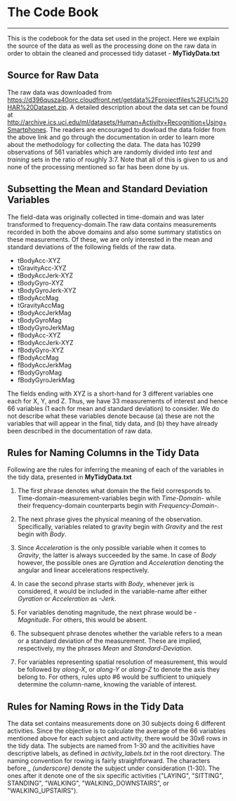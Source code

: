 # The Code Book
----------------------------------------------------------------------------------------------
This is the codebook for the data set used in the project. Here we explain the source of the data as well as the processing done on the raw data in order to obtain the cleaned and processed tidy dataset - **MyTidyData.txt**

## Source for Raw Data

The raw data was downloaded from https://d396qusza40orc.cloudfront.net/getdata%2Fprojectfiles%2FUCI%20HAR%20Dataset.zip. A detailed description about the data set can be found at http://archive.ics.uci.edu/ml/datasets/Human+Activity+Recognition+Using+Smartphones. The readers are encouraged to dowload the data folder from the above link and go through the documentation in order to learn more about the methodology for collecting the data. The data has 10299 observations of 561 variables which are randomly divided into *test* and *training* sets in the ratio of roughly 3:7. Note that all of this is given to us and none of the processing mentioned so far has been done by us.

## Subsetting the Mean and Standard Deviation Variables

The field-data was originally collected in time-domain and was later transformed to frequency-domain.The raw data contains measurements recorded in both the above domains and also some summary statistics on these measurements. Of these, we are only interested in the mean and standard deviations of the following fields of the raw data.

- tBodyAcc-XYZ
- tGravityAcc-XYZ
- tBodyAccJerk-XYZ
- tBodyGyro-XYZ
- tBodyGyroJerk-XYZ
- tBodyAccMag
- tGravityAccMag
- tBodyAccJerkMag
- tBodyGyroMag
- tBodyGyroJerkMag
- fBodyAcc-XYZ
- fBodyAccJerk-XYZ
- fBodyGyro-XYZ
- fBodyAccMag
- fBodyAccJerkMag
- fBodyGyroMag
- fBodyGyroJerkMag

The fields ending with XYZ is a short-hand for 3 different variables one each for X, Y, and Z. Thus, we have 33 measurements of interest and hence 66 variables (1 each for mean and standard deviation) to consider. We do not describe what these variables denote because (a) these are not the variables that will appear in the final, tidy data, and (b) they have already been described in the documentation of raw data.

## Rules for Naming Columns in the Tidy Data

Following are the rules for inferring the meaning of each of the variables in the tidy data, presented in **MyTidyData.txt**

1. The first phrase denotes what domain the the field corresponds to. Time-domain-measurement-variables begin with *Time-Domain-* while their frequency-domain counterparts begin with *Frequency-Domain-*.

2. The next phrase gives the physical meaning of the observation. Specifically, variables related to gravity begin with *Gravity* and the rest begin with *Body*.

3. Since *Acceleration* is the only possible variable when it comes to *Gravity*, the latter is always succeeded by the same. In case of *Body* however, the possible ones are *Gyration* and *Acceleration* denoting the angular and linear accelerations respectively.

4. In case the second phrase starts with *Body*, whenever jerk is considered, it would be included in the variable-name after either  *Gyration* or *Acceleration* as *-Jerk*.

5. For variables denoting magnitude, the next phrase would be *-Magnitude*. For others, this would be absent.

6. The subsequent phrase denotes whether the variable refers to a mean or a standard deviation of the measurement. These are implied, respectively, my the phrases *Mean* and *Standard-Deviation*.

7. For variables representing spatial resolution of measurement, this would be followed by *along-X*, or *along-Y* or *along-Z* to denote the axis they belong to. For others, rules upto #6 would be sufficient to uniquely determine the column-name, knowing the variable of interest.

## Rules for Naming Rows in the Tidy Data

The data set contains measurements done on 30 subjects doing 6 different activities. Since the objective is to calculate the average of the 66 variables mentioned above for each subject and activity, there would be 30x6 rows in the tidy data. The subjects are named from 1-30 and the acitivities have descriptive labels, as defined in *activity_labels.txt* in the root directory.
The naming convention for rowing is fairly straightforward. The characters before *_ (underscore)* denote the subject under consideration (1-30). The ones after it denote one of the six specific activities ("LAYING", "SITTING",  STANDING", "WALKING", "WALKING_DOWNSTAIRS", or "WALKING_UPSTAIRS"). 






